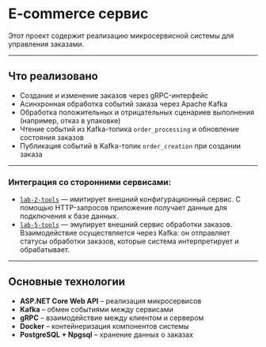 # **E-commerce сервис**  

Этот проект содержит реализацию микросервисной системы для управления заказами.

---

## **Что реализовано**  

- Создание и изменение заказов через gRPC-интерфейс
- Асинхронная обработка событий заказа через Apache Kafka
- Обработка положительных и отрицательных сценариев выполнения (например, отказ в упаковке)
- Чтение событий из Kafka-топика `order_processing` и обновление состояния заказов
- Публикация событий в Kafka-топик `order_creation` при создании заказа

---

### Интеграция со сторонними сервисами:

- [`lab-2-tools`](https://github.com/is-csms-y26/lab-2-tools) — имитирует внешний конфигурационный сервис. С помощью HTTP-запросов приложение получает данные для подключения к базе данных.
- [`lab-5-tools`](https://github.com/is-csms-y26/lab-5-tools) — эмулирует внешний сервис обработки заказов. Взаимодействие осуществляется через Kafka: он отправляет статусы обработки заказов, которые система интерпретирует и обрабатывает.

---

## **Основные технологии**  

- **ASP.NET Core Web API** – реализация микросервисов
- **Kafka** – обмен событиями между сервисами
- **gRPC** – взаимодействие между клиентом и сервером
- **Docker** – контейнеризация компонентов системы
- **PostgreSQL + Npgsql** – хранение данных о заказах
